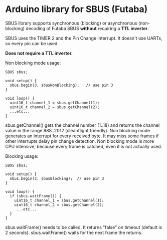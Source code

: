 Arduino library for SBUS (Futaba)
===============================

SBUS library supports synchronous (blocking) or asynchronous (non-blocking) decoding of Futaba SBUS **without** requiring a **TTL inverter**.

SBUS uses the TIMER 2 and the Pin Change interrupt. It doesn't use UARTs, so every pin can be used.

**Does not require a TTL inverter.**

Non blocking mode usage:

```
SBUS sbus;

void setup() {
  sbus.begin(3, sbusNonBlocking);  	// use pin 3
}

void loop() {
  uint16_t channel_1 = sbus.getChannel(1);
  uint16_t channel_2 = sbus.getChannel(2);
  ...etc...
}
```

sbus.getChannel() gets the channel number (1..18) and returns the channel value in the range 988..2012 (cleanflight friendly).
Non blocking mode generates an interrupt for every received byte. It may miss some frames if other interrupts delay pin change detection.
Non blocking mode is more CPU intensive, because every frame is catched, even it is not actually used.

Blocking usage:

```
SBUS sbus;

void setup() {
  sbus.begin(3, sbusBlocking);  // use pin 3
}

void loop() {
  if (sbus.waitFrame()) {    
    uint16_t channel_1 = sbus.getChannel(1);
    uint16_t channel_2 = sbus.getChannel(2);
     ...etc...
  }
}
```

sbus.waitFrame() needs to be called. It returns "false" on timeout (default is 2 seconds). sbus.waitFrame() waits for the next frame the returns.




